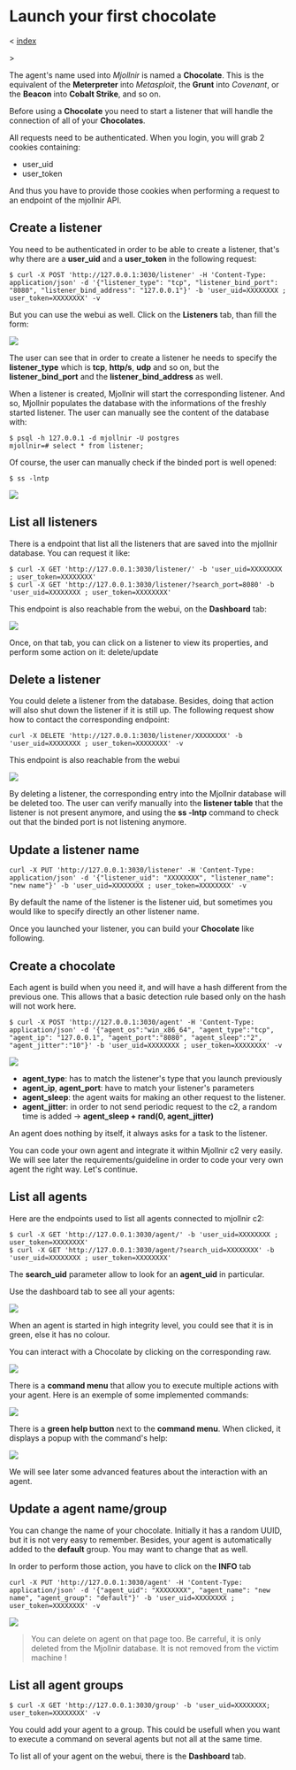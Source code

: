 # Launch your first chocolate

< [index](install-mjollnir-c2.md)

\> 

The agent's name used into _Mjollnir_ is named a **Chocolate**. This is the equivalent of the **Meterpreter** into _Metasploit_, the **Grunt** into _Covenant_, or the **Beacon** into __Cobalt Strike__, and so on.

Before using a **Chocolate**  you need to start a listener that will handle the connection of all of your **Chocolates**.

All requests need to be authenticated. When you login, you will grab 2 cookies containing:
* user\_uid
* user\_token

And thus you have to provide those cookies when performing a request to an endpoint of the mjollnir API.

## Create a listener

You need to be authenticated in order to be able to create a listener, that's why there are a **user_uid** and a **user_token** in the following request:
```
$ curl -X POST 'http://127.0.0.1:3030/listener' -H 'Content-Type: application/json' -d '{"listener_type": "tcp", "listener_bind_port": "8080", "listener_bind_address": "127.0.0.1"}' -b 'user_uid=XXXXXXXX ; user_token=XXXXXXXX' -v
```

But you can use the webui as well. Click on the **Listeners** tab, than fill the form:

![](images/first-chocolate/listener_create.png)

The user can see that in order to create a listener he needs to specify the **listener_type** which is **tcp**, **http/s**, **udp** and so on, but the **listener_bind_port** and the **listener_bind_address** as well.

When a listener is created, Mjollnir will start the corresponding listener. And so, Mjollnir populates the database with the informations of the freshly started listener. The user can manually see the content of the database with:
```
$ psql -h 127.0.0.1 -d mjollnir -U postgres
mjollnir=# select * from listener;
```

Of course, the user can manually check if the binded port is well opened:
```
$ ss -lntp
```

![](images/first-chocolate/listener_up.png)



## List all listeners

There is a endpoint that list all the listeners that are saved into the mjollnir database. You can request it like:
```
$ curl -X GET 'http://127.0.0.1:3030/listener/' -b 'user_uid=XXXXXXXX ; user_token=XXXXXXXX' 
$ curl -X GET 'http://127.0.0.1:3030/listener/?search_port=8080' -b 'user_uid=XXXXXXXX ; user_token=XXXXXXXX' 
```

This endpoint is also reachable from the webui, on the **Dashboard** tab:

![](images/first-chocolate/listener_up_dashboard.png)

Once, on that tab, you can click on a listener to view its properties, and perform some action on it: delete/update

## Delete a listener

You could delete a listener from the database. Besides, doing that action will also shut down the listener if it is still up. The following request show how to contact the corresponding endpoint:
```
curl -X DELETE 'http://127.0.0.1:3030/listener/XXXXXXXX' -b 'user_uid=XXXXXXXX ; user_token=XXXXXXXX' -v
```

This endpoint is also reachable from the webui

![](images/first-chocolate/listener_delete.png)

By deleting a listener, the corresponding entry into the Mjollnir database will be deleted too. The user can verify manually into the **listener table** that the listener is not present anymore, and using the **ss -lntp** command to check out that the binded port is not listening anymore.

## Update a listener name
```
curl -X PUT 'http://127.0.0.1:3030/listener' -H 'Content-Type: application/json' -d '{"listener_uid": "XXXXXXXX", "listener_name": "new name"}' -b 'user_uid=XXXXXXXX ; user_token=XXXXXXXX' -v
```

By default the name of the listener is the listener uid, but sometimes you would like to specify directly an other listener name.

Once you launched your listener, you can build your **Chocolate** like following.

## Create a chocolate

Each agent is build when you need it, and will have a hash different from the previous one. This allows that a basic detection rule based only on the hash will not work here.

```
$ curl -X POST 'http://127.0.0.1:3030/agent' -H 'Content-Type: application/json' -d '{"agent_os":"win_x86_64", "agent_type":"tcp", "agent_ip": "127.0.0.1", "agent_port":"8080", "agent_sleep":"2", "agent_jitter":"10"}' -b 'user_uid=XXXXXXXX ; user_token=XXXXXXXX' -v
```

![](images/first-chocolate/agent_create.png)

* **agent_type**: has to match the listener's type that you launch previously
* **agent_ip**, **agent_port**: have to match your listener's parameters
* **agent_sleep**: the agent waits for making an other request to the listener.
* **agent_jitter**: in order to not send periodic request to the c2, a random time is added -> **agent_sleep + rand(0, agent_jitter)**

An agent does nothing by itself, it always asks for a task to the listener.

You can code your own agent and integrate it within Mjollnir c2 very easily. We will see later the requirements/guideline in order to code your very own agent the right way. Let's continue.

## List all agents

Here are the endpoints used to list all agents connected to mjollnir c2:
```
$ curl -X GET 'http://127.0.0.1:3030/agent/' -b 'user_uid=XXXXXXXX ; user_token=XXXXXXXX' 
$ curl -X GET 'http://127.0.0.1:3030/agent/?search_uid=XXXXXXXX' -b 'user_uid=XXXXXXXX ; user_token=XXXXXXXX'
```

The **search_uid** parameter allow to look for an **agent_uid** in particular.

Use the dashboard tab to see all your agents:

![](images/first-chocolate/agent_up_dashboard.png)

When an agent is started in high integrity level, you could see that it is in green, else it has no colour.

You can interact with a Chocolate by clicking on the corresponding raw.

![](images/first-chocolate/agent_interact.png)

There is a **command menu** that allow you to execute multiple actions with your agent. Here is an exemple of some implemented commands:

![](images/first-chocolate/agent_interact.png)

There is a **green help button** next to the **command menu**. When clicked, it displays a popup with the command's help:

![](images/first-chocolate/agent_help.png)

We will see later some advanced features about the interaction with an agent.

## Update a agent name/group

You can change the name of your chocolate. Initially it has a random UUID, but it is not very easy to remember. Besides, your agent is automatically added to the **default** group. You may want to change that as well.

In order to perform those action, you have to click on the **INFO** tab

```
curl -X PUT 'http://127.0.0.1:3030/agent' -H 'Content-Type: application/json' -d '{"agent_uid": "XXXXXXXX", "agent_name": "new name", "agent_group": "default"}' -b 'user_uid=XXXXXXXX ; user_token=XXXXXXXX' -v
```

![](images/first-chocolate/agent_help.png)

> You can delete on agent on that page too. Be carreful, it is only deleted from the Mjollnir database. It is not removed from the victim machine !

## List all agent groups

```
$ curl -X GET 'http://127.0.0.1:3030/group' -b 'user_uid=XXXXXXXX; user_token=XXXXXXXX' -v
```

You could add your agent to a group. This could be usefull when you want to execute a command on several agents but not all at the same time.

To list all of your agent on the webui, there is the **Dashboard** tab.